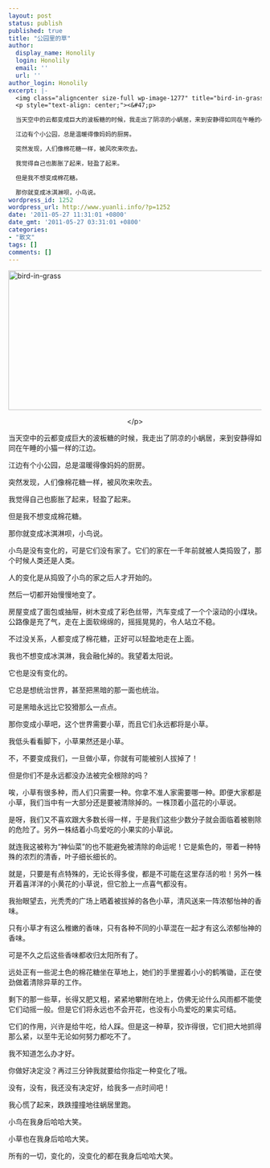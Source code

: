 ```yaml
---
layout: post
status: publish
published: true
title: "公园里的草"
author:
  display_name: Honolily
  login: Honolily
  email: ''
  url: ''
author_login: Honolily
excerpt: |-
  <img class="aligncenter size-full wp-image-1277" title="bird-in-grass" src="http:&#47;&#47;www.yuanli.info&#47;wp-content&#47;uploads&#47;2011&#47;05&#47;bird-in-grass.jpg" alt="bird-in-grass" width="560" height="278" &#47;>
  <p style="text-align: center;"><&#47;p>

  当天空中的云都变成巨大的波板糖的时候，我走出了阴凉的小蜗居，来到安静得如同在午睡的小猫一样的江边。

  江边有个小公园，总是温暖得像妈妈的厨房。

  突然发现，人们像棉花糖一样，被风吹来吹去。

  我觉得自己也膨胀了起来，轻盈了起来。

  但是我不想变成棉花糖。

  那你就变成冰淇淋呗，小鸟说。
wordpress_id: 1252
wordpress_url: http://www.yuanli.info/?p=1252
date: '2011-05-27 11:31:01 +0800'
date_gmt: '2011-05-27 03:31:01 +0800'
categories:
- "散文"
tags: []
comments: []
---
```

<p><img class="aligncenter size-full wp-image-1277" title="bird-in-grass" src="http:&#47;&#47;www.yuanli.info&#47;wp-content&#47;uploads&#47;2011&#47;05&#47;bird-in-grass.jpg" alt="bird-in-grass" width="560" height="278" &#47;></p>
<p style="text-align: center;"><&#47;p></p>
<p>当天空中的云都变成巨大的波板糖的时候，我走出了阴凉的小蜗居，来到安静得如同在午睡的小猫一样的江边。</p>
<p>江边有个小公园，总是温暖得像妈妈的厨房。</p>
<p>突然发现，人们像棉花糖一样，被风吹来吹去。</p>
<p>我觉得自己也膨胀了起来，轻盈了起来。</p>
<p>但是我不想变成棉花糖。</p>
<p>那你就变成冰淇淋呗，小鸟说。<a id="more"></a><a id="more-1252"></a></p>
<p>小鸟是没有变化的，可是它们没有家了。它们的家在一千年前就被人类捣毁了，那个时候人类还是人类。</p>
<p>人的变化是从捣毁了小鸟的家之后人才开始的。</p>
<p>然后一切都开始慢慢地变了。</p>
<p>房屋变成了面包或抽屉，树木变成了彩色丝带，汽车变成了一个个滚动的小煤块。公路像是充了气，走在上面软绵绵的，摇摇晃晃的，令人站立不稳。</p>
<p>不过没关系，人都变成了棉花糖，正好可以轻盈地走在上面。</p>
<p>我也不想变成冰淇淋，我会融化掉的。我望着太阳说。</p>
<p>它也是没有变化的。</p>
<p>它总是想统治世界，甚至把黑暗的那一面也统治。</p>
<p>可是黑暗永远比它狡猾那么一点点。</p>
<p>那你变成小草吧，这个世界需要小草，而且它们永远都将是小草。</p>
<p>我低头看看脚下，小草果然还是小草。</p>
<p>不，不要变成我们，一旦做小草，你就有可能被别人拔掉了！</p>
<p>但是你们不是永远都没办法被完全根除的吗？</p>
<p>唉，小草有很多种，而人们只需要一种。你拿不准人家需要哪一种。即便大家都是小草，我们当中有一大部分还是要被清除掉的。一株顶着小蓝花的小草说。</p>
<p>是呀，我们又不喜欢跟大多数长得一样，于是我们这些少数分子就会面临着被剔除的危险了。另外一株结着小鸟爱吃的小果实的小草说。</p>
<p>就连我这被称为&ldquo;神仙菜&rdquo;的也不能避免被清除的命运呢！它是紫色的，带着一种特殊的浓烈的清香，叶子细长细长的。</p>
<p>就是，只要是有点特殊的，无论长得多俊，都是不可能在这里存活的啦！另外一株开着喜洋洋的小黄花的小草说，但它脸上一点喜气都没有。</p>
<p>我抬眼望去，光秃秃的广场上晒着被拔掉的各色小草，清风送来一阵浓郁怡神的香味。</p>
<p>只有小草才有这么稚嫩的香味，只有各种不同的小草混在一起才有这么浓郁怡神的香味。</p>
<p>可是不久之后这些香味都收归太阳所有了。</p>
<p>远处正有一些泥土色的棉花糖坐在草地上，她们的手里握着小小的鹤嘴锄，正在使劲做着清除异草的工作。</p>
<p>剩下的那一些草，长得又肥又粗，紧紧地攀附在地上，仿佛无论什么风雨都不能使它们动摇一般。但是它们将永远也不会开花，也没有小鸟爱吃的果实可结。</p>
<p>它们的作用，兴许是给牛吃，给人踩。但是这一种草，狡诈得很，它们把大地抓得那么紧，以至牛无论如何努力都吃不了。</p>
<p>我不知道怎么办才好。</p>
<p>你做好决定没？再过三分钟我就要给你指定一种变化了哦。</p>
<p>没有，没有，我还没有决定好，给我多一点时间吧！</p>
<p>我心慌了起来，跌跌撞撞地往蜗居里跑。</p>
<p>小鸟在我身后哈哈大笑。</p>
<p>小草也在我身后哈哈大笑。</p>
<p>所有的一切，变化的，没变化的都在我身后哈哈大笑。</p>
